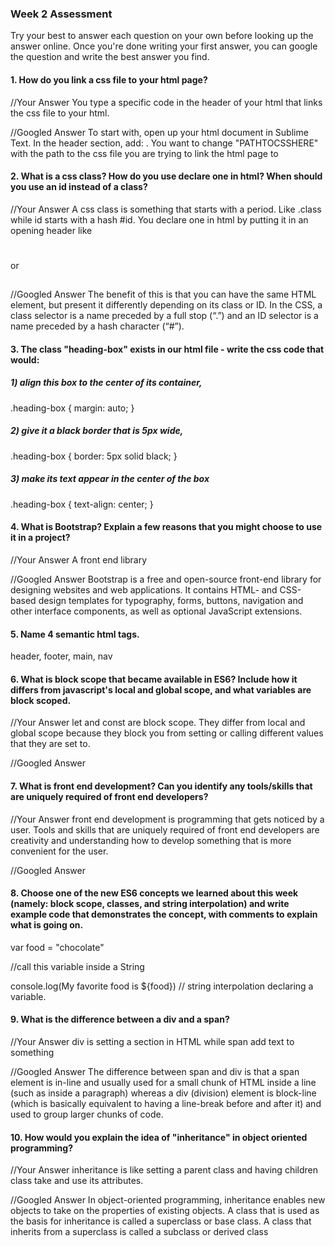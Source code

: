### Week 2 Assessment

Try your best to answer each question on your own before looking up the answer online. Once you're done writing your first answer, you can google the question and write the best answer you find.

#### 1. How do you link a css file to your html page?

 //Your Answer
 You type a specific code in the header of your html that links the css file to your html.

 //Googled Answer
 To start with, open up your html document in Sublime Text. In the header section, add: <link rel="stylesheet" type="text/css" href="PATHTOCSSHERE">. You want to change "PATHTOCSSHERE" with the path to the css file you are trying to link the html page to


 #### 2. What is a css class? How do you use declare one in html? When should you use an id instead of a class?

 //Your Answer
 A css class is something that starts with a period. Like .class while id starts with a hash #id. You declare one in html by putting it in an opening header like <h1 class = ""></h1> or <h2 id = ""></h2>

 //Googled Answer
 The benefit of this is that you can have the same HTML element, but present it differently depending on its class or ID. In the CSS, a class selector is a name preceded by a full stop (“.”) and an ID selector is a name preceded by a hash character (“#”).


#### 3. The class "heading-box" exists in our html file - write the css code that would:

##### 1) align this box to the center of its container,
.heading-box { margin: auto; }
##### 2) give it a black border that is 5px wide,
.heading-box { border: 5px solid black; }
##### 3) make its text appear in the center of the box
.heading-box { text-align: center; }


#### 4. What is Bootstrap? Explain a few reasons that you might choose to use it in a project?

 //Your Answer
 A front end library


 //Googled Answer
 Bootstrap is a free and open-source front-end library for designing websites and web applications. It contains HTML- and CSS-based design templates for typography, forms, buttons, navigation and other interface components, as well as optional JavaScript extensions.


#### 5. Name 4 semantic html tags.
header, footer, main, nav

#### 6. What is block scope that became available in ES6? Include how it differs from javascript's local and global scope, and what variables are block scoped.

 //Your Answer
 let and const are block scope. They differ from local and global scope because they block you from setting or calling different values that they are set to.


 //Googled Answer

 #### 7. What is front end development? Can you identify any tools/skills that are uniquely required of front end developers?

 //Your Answer
 front end development is programming that gets noticed by a user. Tools and skills that are uniquely required of front end developers are creativity and understanding how to develop something that is more convenient for the user.


 //Googled Answer


 #### 8. Choose one of the new ES6 concepts we learned about this week (namely: block scope, classes, and string interpolation) and write example code that demonstrates the concept, with comments to explain what is going on.

var food = "chocolate"

//call this variable inside a String

console.log(My favorite food is ${food})
// string interpolation declaring a variable.

 #### 9. What is the difference between a div and a span?


 //Your Answer
 div is setting a section in HTML while span add text to something


 //Googled Answer
 The difference between span and div is that a span element is in-line and usually used for a small chunk of HTML inside a line (such as inside a paragraph) whereas a div (division) element is block-line (which is basically equivalent to having a line-break before and after it) and used to group larger chunks of code.


#### 10. How would you explain the idea of "inheritance" in object oriented programming?


 //Your Answer
 inheritance is like setting a parent class and having children class take and use its attributes.

 //Googled Answer
In object-oriented programming, inheritance enables new objects to take on the properties of existing objects. A class that is used as the basis for inheritance is called a superclass or base class. A class that inherits from a superclass is called a subclass or derived class
